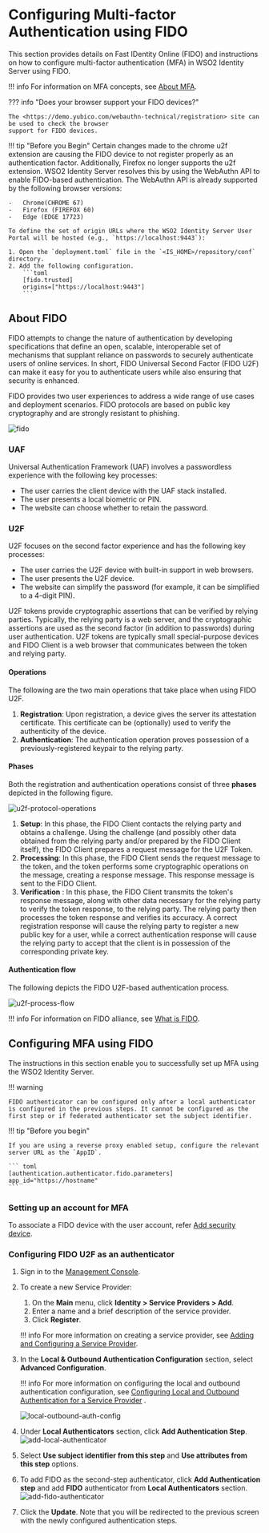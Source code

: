 # Configuring Multi-factor Authentication using FIDO

This section provides details on Fast IDentity Online (FIDO) and instructions on how to configure multi-factor authentication (MFA) in WSO2 Identity Server using FIDO.

!!! info 
    For information on MFA concepts, see [About MFA](../../learn/multi-factor-authentication). 

??? info "Does your browser support your FIDO devices?"
    
    The <https://demo.yubico.com/webauthn-technical/registration> site can be used to check the browser
    support for FIDO devices.
    
!!! tip "Before you Begin"
    Certain changes made to the chrome u2f extension are causing the FIDO device to not register properly as an authentication factor. Additionally, Firefox no longer supports the u2f extension. WSO2 Identity Server resolves this by using the WebAuthn API to enable FIDO-based authentication. The WebAuthn API is already supported by the following browser versions:
    
    -   Chrome(CHROME 67) 
    -   Firefox (FIREFOX 60)
    -   Edge (EDGE 17723)

    To define the set of origin URLs where the WSO2 Identity Server User Portal will be hosted (e.g., `https://localhost:9443`):

    1. Open the `deployment.toml` file in the `<IS_HOME>/repository/conf` directory.
    2. Add the following configuration.
        ```toml
        [fido.trusted]
        origins=["https://localhost:9443"]
        ``` 
                                                                                                                                                         
## About FIDO

FIDO attempts to change the nature of authentication by developing specifications that define an open, scalable, interoperable set of mechanisms that supplant reliance on passwords to securely authenticate users of online services. In short, FIDO Universal Second Factor (FIDO U2F) can make it easy for you to authenticate users while also ensuring that security is enhanced. 

FIDO provides two user experiences to address a wide range of use cases and deployment scenarios. FIDO protocols are based on public key cryptography and are strongly resistant to phishing.

![fido](../assets/img/using-wso2-identity-server/fido.png)

### UAF 

Universal Authentication Framework (UAF) involves a passwordless experience with the following key processes:

-   The user carries the client device with the UAF stack installed. 
-   The user presents a local biometric or PIN.
-   The website can choose whether to retain the password.

### U2F 

U2F focuses on the second factor experience and has the following key processes:

-   The user carries the U2F device with built-in support in web
    browsers.
-   The user presents the U2F device.
-   The website can simplify the password (for example, it can be
    simplified to a 4-digit PIN).

U2F tokens provide cryptographic assertions that can be verified by relying parties. Typically, the relying party is a web server, and the cryptographic assertions are used as the second factor (in addition to passwords) during user authentication. U2F tokens are typically small special-purpose devices and FIDO Client is a web browser that communicates between the token and relying party.

#### Operations

The following are the two main operations that take place when using FIDO U2F.

1.  **Registration**: Upon registration, a device gives the server its attestation certificate. This certificate can be (optionally) used to verify the authenticity of the device.
2.  **Authentication**: The authentication operation proves possession of a previously-registered keypair to the relying party.

#### Phases

Both the registration and authentication operations consist of three **phases** depicted in the following figure.

![u2f-protocol-operations](../assets/img/using-wso2-identity-server/u2f-protocol-operations.png)

1.  **Setup**: In this phase, the FIDO Client contacts the relying party and obtains a challenge. Using the challenge (and possibly other data obtained from the relying party and/or prepared by the FIDO Client itself), the FIDO Client prepares a request message for the U2F Token.
2.  **Processing**: In this phase, the FIDO Client sends the request message to the token, and the token performs some cryptographic operations on the message, creating a response message. This response message is sent to the FIDO Client. 
3.  **Verification** : In this phase, the FIDO Client transmits the token's response message, along with other data necessary for the relying party to verify the token response, to the relying party.     The relying party then processes the token response and verifies its accuracy. A correct registration response will cause the relying party to register a new public key for a user, while a correct authentication response will cause the relying party to accept that the client is in possession of the corresponding private key.

#### Authentication flow

The following depicts the FIDO U2F-based authentication process.

![u2f-process-flow](../assets/img/using-wso2-identity-server/u2f-process-flow.png) 

!!! info 
    For information on FIDO alliance, see [What is FIDO](https://fidoalliance.org/about/what-is-fido/). 


## Configuring MFA using FIDO

The instructions in this section enable you to successfully set up MFA using the WSO2 Identity Server.

!!! warning
    
    FIDO authenticator can be configured only after a local authenticator is configured in the previous steps. It cannot be configured as the first step or if federated authenticator set the subject identifier.
    
    
!!! tip "Before you begin"
    
    If you are using a reverse proxy enabled setup, configure the relevant server URL as the `AppID`.
    
    ``` toml
    [authentication.authenticator.fido.parameters]
    app_id="https://hostname"
    ```


### Setting up an account for MFA
To associate a FIDO device with the user account, refer [Add security device](../learn/user-portal.md#add-security-device).
  

### Configuring FIDO U2F as an authenticator

1.  Sign in to the [Management Console](../../setup/getting-started-with-the-management-console). 
2.  To create a new Service Provider:
    1.  On the **Main** menu, click **Identity > Service Providers > Add**. 
    2.  Enter a name and a brief description of the service provider. 
    3.  Click **Register**. 

    !!! info 
        For more information on creating a service provider, see [Adding and Configuring a Service Provider](../../learn/adding-and-configuring-a-service-provider).


3.  In the **Local & Outbound Authentication Configuration** section, select **Advanced Configuration**.

    !!! info 
        For more information on configuring the local and outbound
        authentication configuration, see [Configuring Local and Outbound
        Authentication for a Service
        Provider](../../learn/configuring-local-and-outbound-authentication-for-a-service-provider)
        .

    ![local-outbound-auth-config](../assets/img/using-wso2-identity-server/local-outbound-auth-config.png)

4.  Under **Local Authenticators** section, click **Add Authentication Step**.  
    ![add-local-authenticator](../assets/img/using-wso2-identity-server/add-local-authenticator.png)
5.  Select **Use subject identifier from this step** and **Use attributes from this step** options.
6.  To add FIDO as the second-step authenticator, click **Add Authentication step** and add **FIDO** authenticator from **Local Authenticators** section. 
    ![add-fido-authenticator](../assets/img/using-wso2-identity-server/add-fido-authenticator.png)
7.  Click the **Update**. Note that you will be redirected to the previous screen with the newly configured authentication steps.
